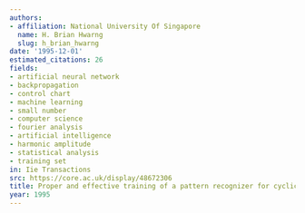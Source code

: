 ```yaml
---
authors:
- affiliation: National University Of Singapore
  name: H. Brian Hwarng
  slug: h_brian_hwarng
date: '1995-12-01'
estimated_citations: 26
fields:
- artificial neural network
- backpropagation
- control chart
- machine learning
- small number
- computer science
- fourier analysis
- artificial intelligence
- harmonic amplitude
- statistical analysis
- training set
in: Iie Transactions
src: https://core.ac.uk/display/48672306
title: Proper and effective training of a pattern recognizer for cyclic data
year: 1995
---
```


